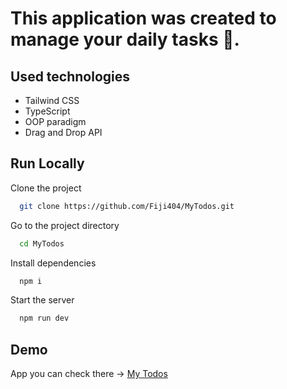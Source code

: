 # This application was created to manage your daily tasks 💖.
## Used technologies

- Tailwind CSS
- TypeScript
- OOP paradigm
- Drag and Drop API
## Run Locally

Clone the project

```bash
  git clone https://github.com/Fiji404/MyTodos.git
```

Go to the project directory

```bash
  cd MyTodos
```

Install dependencies

```bash
  npm i
```

Start the server

```bash
  npm run dev
```

## Demo

App you can check there -> [My Todos](https://mytodos.ink)